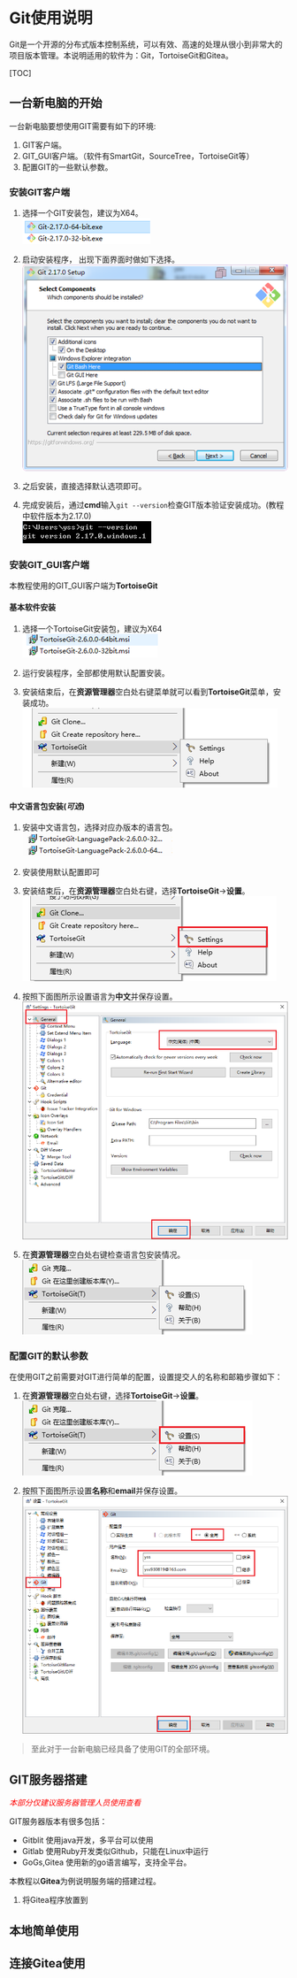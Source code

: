 # Git使用说明

Git是一个开源的分布式版本控制系统，可以有效、高速的处理从很小到非常大的项目版本管理。本说明适用的软件为：Git，TortoiseGit和Gitea。

[TOC]

## 一台新电脑的开始

一台新电脑要想使用GIT需要有如下的环境:
1.  GIT客户端。  
1.  GIT_GUI客户端。（软件有SmartGit，SourceTree，TortoiseGit等）
1.  配置GIT的一些默认参数。

### 安装GIT客户端

1. 选择一个GIT安装包，建议为X64。  
![git_install001](./img/git_install001.png)

1. 启动安装程序， 出现下面界面时做如下选择。  
![git_install002](./img/git_install002.png)

1. 之后安装，直接选择默认选项即可。

1. 完成安装后，通过**cmd**输入`git --version`检查GIT版本验证安装成功。(教程中软件版本为2.17.0)  
![git_install003](./img/git_install003.png)

### 安装GIT_GUI客户端

本教程使用的GIT_GUI客户端为**TortoiseGit**

#### 基本软件安装

1. 选择一个TortoiseGit安装包，建议为X64
![git_install004](./img/git_install004.png)

1. 运行安装程序，全部都使用默认配置安装。

1. 安装结束后，在**资源管理器**空白处右键菜单就可以看到**TortoiseGit**菜单，安装成功。
![git_install005](./img/git_install005.png)

#### 中文语言包安装(*可选*)

1. 安装中文语言包，选择对应办版本的语言包。
![git_install006](./img/git_install006.png)

1. 安装使用默认配置即可

1. 安装结束后，在**资源管理器**空白处右键，选择**TortoiseGit**->**设置**。  
![git_install007](./img/git_install007.png)

1. 按照下面图所示设置语言为**中文**并保存设置。  
![git_install008](./img/git_install008.png)

1. 在**资源管理器**空白处右键检查语言包安装情况。  
![git_install009](./img/git_install009.png)

### 配置GIT的默认参数

在使用GIT之前需要对GIT进行简单的配置，设置提交人的名称和邮箱步骤如下：
1. 在**资源管理器**空白处右键，选择**TortoiseGit**->**设置**。  
![git_install010](./img/git_install010.png)

1. 按照下面图所示设置**名称**和**email**并保存设置。  
![git_install011](./img/git_install011.png)

> 至此对于一台新电脑已经具备了使用GIT的全部环境。



## GIT服务器搭建

<font color="red">*本部分仅建议服务器管理人员使用查看*</font>  

GIT服务器版本有很多包括：
* Gitblit 使用java开发，多平台可以使用
* Gitlab 使用Ruby开发类似Github，只能在Linux中运行
* GoGs,Gitea 使用新的go语言编写，支持全平台。

本教程以**Gitea**为例说明服务端的搭建过程。

1. 将Gitea程序放置到

## 本地简单使用

## 连接Gitea使用

